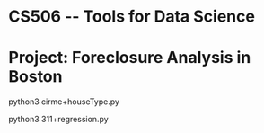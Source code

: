 # CS506 -- Tools for Data Science 
# Project: Foreclosure Analysis in Boston


python3 cirme+houseType.py


python3 311+regression.py
